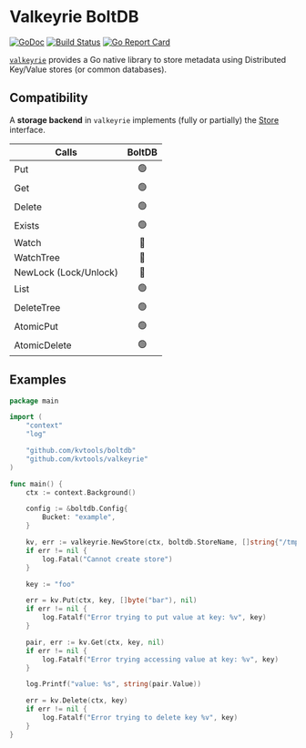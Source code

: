 # Valkeyrie BoltDB

[![GoDoc](https://godoc.org/github.com/kvtools/boltdb?status.png)](https://godoc.org/github.com/kvtools/boltdb)
[![Build Status](https://github.com/kvtools/boltdb/actions/workflows/build.yml/badge.svg)](https://github.com/kvtools/boltdb/actions/workflows/build.yml)
[![Go Report Card](https://goreportcard.com/badge/github.com/kvtools/boltdb)](https://goreportcard.com/report/github.com/kvtools/boltdb)

[`valkeyrie`](https://github.com/kvtools/valkeyrie) provides a Go native library to store metadata using Distributed Key/Value stores (or common databases).

## Compatibility

A **storage backend** in `valkeyrie` implements (fully or partially) the [Store](https://github.com/kvtools/valkeyrie/blob/master/store/store.go#L69) interface.

| Calls                 | BoltDB |
|-----------------------|:------:|
| Put                   |   🟢   |
| Get                   |   🟢   |
| Delete                |   🟢   |
| Exists                |   🟢   |
| Watch                 |   🔴   |
| WatchTree             |   🔴   |
| NewLock (Lock/Unlock) |   🔴   |
| List                  |   🟢   |
| DeleteTree            |   🟢   |
| AtomicPut             |   🟢   |
| AtomicDelete          |   🟢   |

## Examples

```go
package main

import (
	"context"
	"log"

	"github.com/kvtools/boltdb"
	"github.com/kvtools/valkeyrie"
)

func main() {
	ctx := context.Background()

	config := &boltdb.Config{
		Bucket: "example",
	}

	kv, err := valkeyrie.NewStore(ctx, boltdb.StoreName, []string{"/tmp/mydatabase"}, config)
	if err != nil {
		log.Fatal("Cannot create store")
	}

	key := "foo"

	err = kv.Put(ctx, key, []byte("bar"), nil)
	if err != nil {
		log.Fatalf("Error trying to put value at key: %v", key)
	}

	pair, err := kv.Get(ctx, key, nil)
	if err != nil {
		log.Fatalf("Error trying accessing value at key: %v", key)
	}

	log.Printf("value: %s", string(pair.Value))

	err = kv.Delete(ctx, key)
	if err != nil {
		log.Fatalf("Error trying to delete key %v", key)
	}
}
```
